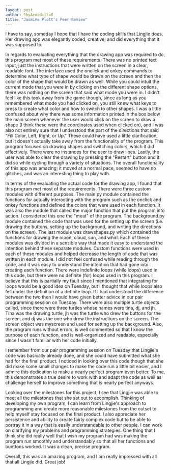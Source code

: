 ```yaml
---
layout: post
author: ShyArmadillo8
title: "Jasmine Plott's Peer Review"
---
```


I have to say, someday I hope that I have the coding skills that Lingjie does.  Her drawing app was elegantly coded, creative, and did everything that it was supposed to.

In regards to evaluating everything that the drawing app was required to do, this program met most of these requirements.  There was no printed text input, just the instructions that were written on the screen in a clear, readable font. The interface used the onclick and onkey commands to determine what type of shape would be drawn on the screen and then the color of the shape that would be drawn as well.  While you could intuit the current mode that you were in by clicking on the different shape options, there was nothing on the screen that said what mode you were in. I didn't feel like this took away from the game though, since as long as you remembered what mode you had clicked on, you still knew what keys to press to create what color and how to switch to other shapes. I was a little confused about why there was some information printed in the box below the main screen whenever the user would click on the screen to draw a shape (I think these were the coordinates used when clicked on), and I was also not entirely sure that I understood the part of the directions that said "Fill Color, Left, Right, or Up."  These could have used a little clarification, but it doesn't actually take away from the functionality of the program. This program focused on drawing shapes and switching colors, which it did effectively.  There were no instances for the user to draw lines.  Lastly, the user was able to clear the drawing by pressing the "Restart" button and it did so while cycling through a variety of situations.  The overall functionality of this app was amazing; it moved at a normal pace, seemed to have no glitches, and was an interesting thing to play with.

In terms of the evaluating the actual code for the drawing app, I found that this program met most of the requirements. There were three custom modules with different purposes. The main.py module contained the functions for actually interacting with the program such as the onclick and onkey functions and defined the colors that were used in each function.  It was also the module that called the major function that put the program into action.  I considered this one the "meat" of the program.  The background.py module contained the code that was used for the setting up the screen (i.e. drawing the buttons, setting up the background, and writing the directions on the screen).  The last module was drawshapes.py which contained the functions for drawing the moon, cloud, sun, and whirl.  Each of these modules was divided in a sensible way that made it easy to understand the intention behind these separate modules.  Custom functions were used in each of these modules and helped decrease the length of code that was written in each module.  I did not feel confused while reading through the code, and it was easy to understand the intention that had gone into creating each function.   There were indefinite loops (while loops) used in this code, but there were no definite (for) loops used in this program.  I believe that this is partially my fault since I mentioned that integrating for loops would be a good idea on Tuesday, but I thought that while loops also fell under the definition of a definite loop.  If I had understood the difference between the two then I would have given better advice in our pair programming session on Tuesday.  There were also multiple turtle objects called, since there were three turtles whose names were tina, dj, and jh.  Tina was the drawing turtle, jh was the turtle who drew the buttons for the screen, and dj was the one who drew the instructions on the screen.  The screen object was myscreen and used for setting up the background.  Also, the program runs without errors, is well commented so that I know the purpose of each function, and is well-organized and readable, especially since I wasn't familiar with her code initially.

I remember from our pair programming session on Tuesday that Lingjie's code was basically already done, and she could have submitted what she had for the final product.  I noticed in looking over this code though that she did make some small changes to make the code run a little bit easier, and I admire this dedication to make a nearly perfect program even better.  To me, this demonstrates a true desire to work with and adapt the code as well as challenge herself to improve something that is nearly perfect anyways.

Looking over the milestones for this project, I see that Lingjie was able to meet all the milestones that she set out to accomplish.  Thinking of developing my own program, I can learn from Lingjie's approach to programming and create more reasonable milestones from the outset to help myself stay focused on the final product.  I also appreciate her persistence and ability to create fairly complex code but to be able to portray it in a way that is easily understandable to other people.  I can work on clarifying my problems and programming strategies.  One thing that I think she did really well that I wish my program had was making the program run smoothly and understandably so that all her functions and bunttons worked.  It was a clean, precise program.

Overall, this was an amazing program, and I am really impressed with all that all Lingjie did.  Great job!


